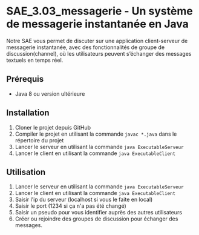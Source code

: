 # SAE_3.03_messagerie - Un système de messagerie instantanée en Java

Notre SAE vous permet de discuter sur une application client-serveur de messagerie instantanée, avec des fonctionnalités de groupe de discussion(channel), où les utilisateurs peuvent s’échanger des messages textuels en temps réel. 

## Prérequis
- Java 8 ou version ultérieure

## Installation
1. Cloner le projet depuis GitHub
2. Compiler le projet en utilisant la commande `javac *.java` dans le répertoire du projet
3. Lancer le serveur en utilisant la commande `java ExecutableServeur`
4. Lancer le client en utilisant la commande `java ExecutableClient`

## Utilisation
1. Lancer le serveur en utilisant la commande `java ExecutableServeur`
2. Lancer le client en utilisant la commande `java ExecutableClient`
3. Saisir l'ip du serveur (localhost si vous le faite en local)
4. Saisir le port (1234 si ça n'a pas été changé)
5. Saisir un pseudo pour vous identifier auprès des autres utilisateurs
6. Créer ou rejoindre des groupes de discussion pour échanger des messages.
